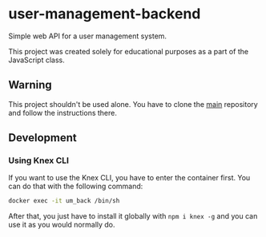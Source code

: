 # user-management-backend

Simple web API for a user management system.

This project was created solely for educational purposes as a part of the JavaScript class.

## Warning

This project shouldn't be used alone. You have to clone the [main](https://github.com/rd-xx/user-management) repository and follow the instructions there.

## Development

### Using Knex CLI

If you want to use the Knex CLI, you have to enter the container first. You can do that with the following command:

```bash
docker exec -it um_back /bin/sh
```

After that, you just have to install it globally with `npm i knex -g` and you can use it as you would normally do.
